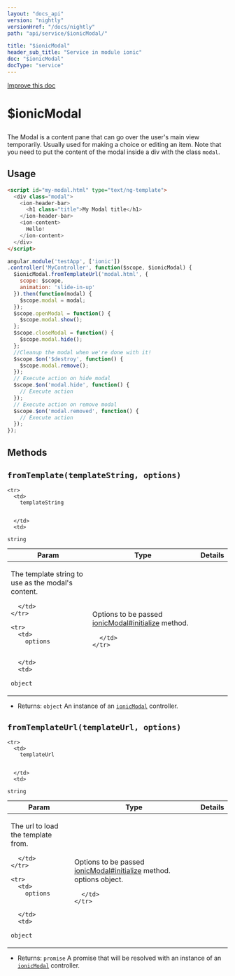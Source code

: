 ```yaml
---
layout: "docs_api"
version: "nightly"
versionHref: "/docs/nightly"
path: "api/service/$ionicModal/"

title: "$ionicModal"
header_sub_title: "Service in module ionic"
doc: "$ionicModal"
docType: "service"
---
```


<div class="improve-docs">
  <a href='http://github.com/driftyco/ionic/edit/master/js/angular/service/modal.js#L1'>
    Improve this doc
  </a>
</div>




<h1 class="api-title">

  $ionicModal



</h1>





The Modal is a content pane that can go over the user's main view
temporarily.  Usually used for making a choice or editing an item.
Note that you need to put the content of the modal inside a div with the class `modal`.









## Usage
```html
<script id="my-modal.html" type="text/ng-template">
  <div class="modal">
    <ion-header-bar>
      <h1 class="title">My Modal title</h1>
    </ion-header-bar>
    <ion-content>
      Hello!
    </ion-content>
  </div>
</script>
```
```js
angular.module('testApp', ['ionic'])
.controller('MyController', function($scope, $ionicModal) {
  $ionicModal.fromTemplateUrl('modal.html', {
    scope: $scope,
    animation: 'slide-in-up'
  }).then(function(modal) {
    $scope.modal = modal;
  });
  $scope.openModal = function() {
    $scope.modal.show();
  };
  $scope.closeModal = function() {
    $scope.modal.hide();
  };
  //Cleanup the modal when we're done with it!
  $scope.$on('$destroy', function() {
    $scope.modal.remove();
  });
  // Execute action on hide modal
  $scope.$on('modal.hide', function() {
    // Execute action
  });
  // Execute action on remove modal
  $scope.$on('modal.removed', function() {
    // Execute action
  });
});
```


  

  
## Methods

<div id="fromTemplate"></div>
<h2>
  <code>fromTemplate(templateString, options)</code>

</h2>





<table class="table" style="margin:0;">
  <thead>
    <tr>
      <th>Param</th>
      <th>Type</th>
      <th>Details</th>
    </tr>
  </thead>
  <tbody>
    
    <tr>
      <td>
        templateString
        
        
      </td>
      <td>
        
  <code>string</code>
      </td>
      <td>
        <p>The template string to use as the modal&#39;s
content.</p>

        
      </td>
    </tr>
    
    <tr>
      <td>
        options
        
        
      </td>
      <td>
        
  <code>object</code>
      </td>
      <td>
        <p>Options to be passed <a href="/docs/nightly/api/controller/ionicModal/#initialize">ionicModal#initialize</a> method.</p>

        
      </td>
    </tr>
    
  </tbody>
</table>






* Returns: 
  <code>object</code> An instance of an <a href="/docs/nightly/api/controller/ionicModal/"><code>ionicModal</code></a>
controller.




<div id="fromTemplateUrl"></div>
<h2>
  <code>fromTemplateUrl(templateUrl, options)</code>

</h2>





<table class="table" style="margin:0;">
  <thead>
    <tr>
      <th>Param</th>
      <th>Type</th>
      <th>Details</th>
    </tr>
  </thead>
  <tbody>
    
    <tr>
      <td>
        templateUrl
        
        
      </td>
      <td>
        
  <code>string</code>
      </td>
      <td>
        <p>The url to load the template from.</p>

        
      </td>
    </tr>
    
    <tr>
      <td>
        options
        
        
      </td>
      <td>
        
  <code>object</code>
      </td>
      <td>
        <p>Options to be passed <a href="/docs/nightly/api/controller/ionicModal/#initialize">ionicModal#initialize</a> method.
options object.</p>

        
      </td>
    </tr>
    
  </tbody>
</table>






* Returns: 
  <code>promise</code> A promise that will be resolved with an instance of
an <a href="/docs/nightly/api/controller/ionicModal/"><code>ionicModal</code></a> controller.



  
  






